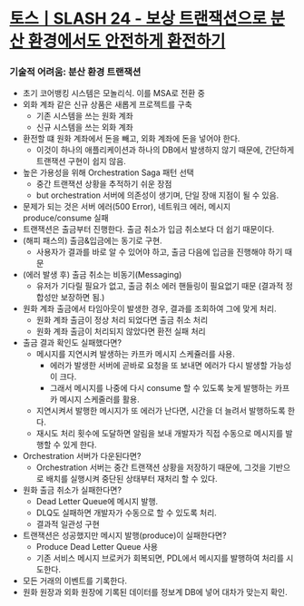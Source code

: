 # [토스ㅣSLASH 24 - 보상 트랜잭션으로 분산 환경에서도 안전하게 환전하기](https://www.youtube.com/watch?v=xpwRTu47fqY)

### 기술적 어려움: 분산 환경 트랜잭션
- 초기 코어뱅킹 시스템은 모놀리식. 이를 MSA로 전환 중
- 외화 계좌 같은 신규 상품은 새롭게 프로젝트를 구축
    - 기존 시스템을 쓰는 원화 계좌
    - 신규 시스템을 쓰는 외화 계좌
- 환전할 떄 원화 계좌에서 돈을 빼고, 외화 계좌에 돈을 넣어야 한다.
    - 이것이 하나의 애플리케이션과 하나의 DB에서 발생하지 않기 때문에, 간단하게 트랜잭션 구현이 쉽지 않음.
- 높은 가용성을 위해 Orchestration Saga 패턴 선택
    - 중간 트랜잭션 상황을 추적하기 쉬운 장점
    - but orchestration 서버에 의존성이 생기며, 단일 장애 지점이 될 수 있음.
- 문제가 되는 것은 서버 에러(500 Error), 네트워크 에러, 메시지 produce/consume 실패
- 트랜잭션은 출금부터 진행한다. 출금 취소가 입금 취소보다 더 쉽기 때문이다.
- (해피 패스의) 출금&입금에는 동기로 구현.
    - 사용자가 결과를 바로 알 수 있어야 하고, 출금 다음에 입금을 진행해야 하기 때문
- (에러 발생 후) 출금 취소는 비동기(Messaging)
    - 유저가 기다릴 필요가 없고, 출금 취소 에러 핸들링이 필요없기 때문 (결과적 정합성만 보장하면 됨.)
- 원화 계좌 출금에서 타임아웃이 발생한 경우, 결과를 조회하여 그에 맞게 처리.
    - 원화 계좌 출금이 정상 처리 되었다면 출금 취소 처리
    - 원화 계좌 출금이 처리되지 않았다면 환전 실패 처리
- 출금 결과 확인도 실패했다면?
    - 메시지를 지연시켜 발생하는 카프카 메시지 스케쥴러를 사용.
        - 에러가 발생한 서버에 곧바로 요청을 또 보내면 에러가 다시 발생할 가능성이 크다.
        - 그래서 메시지를 나중에 다시 consume 할 수 있도록 늦게 발행하는 카프카 메시지 스케줄러를 활용.
    - 지연시켜서 발행한 메시지가 또 에러가 난다면, 시간을 더 늘려서 발행하도록 한다.
    - 재시도 처리 횟수에 도달하면 알림을 보내 개발자가 직접 수동으로 메시지를 발행할 수 있게 한다.
- Orchestration 서버가 다운된다면?
    - Orchestration 서버는 중간 트랜잭션 상황을 저장하기 때문에, 그것을 기반으로 배치를 실행시켜 중단된 상태부터 재처리 할 수 있다.
- 원화 출금 취소가 실패한다면?
    - Dead Letter Queue에 메시지 발행.
    - DLQ도 실패하면 개발자가 수동으로 할 수 있도록 처리.
    - 결과적 일관성 구현
- 트랜잭션은 성공했지만 메시지 발행(produce)이 실패한다면?
    - Produce Dead Letter Queue 사용
    - 기존 서비스 메시지 브로커가 회복되면, PDL에서 메시지를 발행하여 처리를 시도한다.
- 모든 거래의 이벤트를 기록한다.
- 원화 원장과 외화 원장에 기록된 데이터를 정보계 DB에 넣어 대차가 맞는지 확인. 